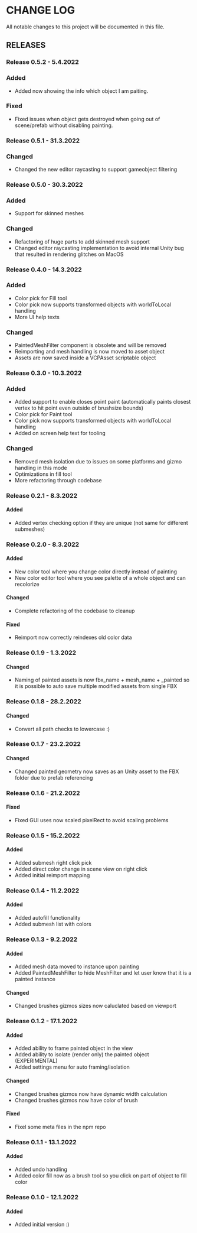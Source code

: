 # CHANGE LOG

All notable changes to this project will be documented in this file.

## RELEASES

### Release 0.5.2 - 5.4.2022

### Added

- Added now showing the info which object I am paiting.

### Fixed

- Fixed issues when object gets destroyed when going out of scene/prefab without disabling painting.

### Release 0.5.1 - 31.3.2022

### Changed

- Changed the new editor raycasting to support gameobject filtering

### Release 0.5.0 - 30.3.2022

### Added

- Support for skinned meshes

### Changed

- Refactoring of huge parts to add skinned mesh support
- Changed editor raycasting implementation to avoid internal Unity bug that resulted in rendering glitches on MacOS

### Release 0.4.0 - 14.3.2022

### Added

- Color pick for Fill tool
- Color pick now supports transformed objects with worldToLocal handling
- More UI help texts

### Changed

- PaintedMeshFilter component is obsolete and will be removed
- Reimporting and mesh handling is now moved to asset object
- Assets are now saved inside a VCPAsset scriptable object

### Release 0.3.0 - 10.3.2022

### Added

- Added support to enable closes point paint (automatically paints closest vertex to hit point even outside of brushsize bounds)
- Color pick for Paint tool
- Color pick now supports transformed objects with worldToLocal handling
- Added on screen help text for tooling

### Changed

- Removed mesh isolation due to issues on some platforms and gizmo handling in this mode
- Optimizations in fill tool
- More refactoring through codebase

### Release 0.2.1 - 8.3.2022

#### Added

- Added vertex checking option if they are unique (not same for different submeshes)

### Release 0.2.0 - 8.3.2022

#### Added

- New color tool where you change color directly instead of painting
- New color editor tool where you see palette of a whole object and can recolorize

#### Changed

- Complete refactoring of the codebase to cleanup

#### Fixed

- Reimport now correctly reindexes old color data

### Release 0.1.9 - 1.3.2022

#### Changed

- Naming of painted assets is now fbx_name + mesh_name + _painted so it is possible to auto save multiple modified assets from single FBX 

### Release 0.1.8 - 28.2.2022

#### Changed

- Convert all path checks to lowercase :)

### Release 0.1.7 - 23.2.2022

#### Changed

- Changed painted geometry now saves as an Unity asset to the FBX folder due to prefab referencing

### Release 0.1.6 - 21.2.2022

#### Fixed

- Fixed GUI uses now scaled pixelRect to avoid scaling problems

### Release 0.1.5 - 15.2.2022

#### Added

- Added submesh right click pick
- Added direct color change in scene view on right click
- Added initial reimport mapping

### Release 0.1.4 - 11.2.2022

#### Added

- Added autofill functionality
- Added submesh list with colors

### Release 0.1.3 - 9.2.2022

#### Added

- Added mesh data moved to instance upon painting
- Added PaintedMeshFilter to hide MeshFilter and let user know that it is a painted instance

#### Changed

- Changed brushes gizmos sizes now caluclated based on viewport

### Release 0.1.2 - 17.1.2022

#### Added

- Added ability to frame painted object in the view
- Added ability to isolate (render only) the painted object (EXPERIMENTAL)
- Added settings menu for auto framing/isolation

#### Changed

- Changed brushes gizmos now have dynamic width calculation
- Changed brushes gizmos now have color of brush

#### Fixed

- Fixel some meta files in the npm repo

### Release 0.1.1 - 13.1.2022

#### Added
- Added undo handling
- Added color fill now as a brush tool so you click on part of object to fill color

### Release 0.1.0 - 12.1.2022

#### Added
- Added initial version :)